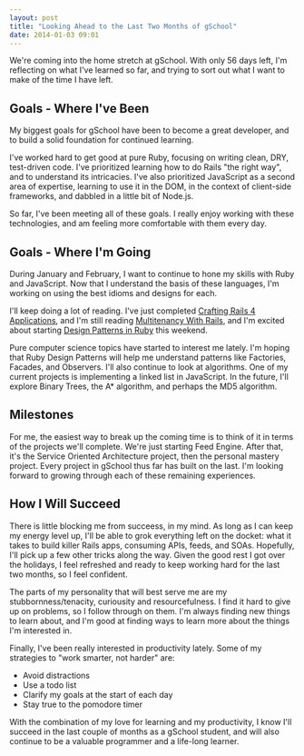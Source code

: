 ```yaml
---
layout: post
title: "Looking Ahead to the Last Two Months of gSchool"
date: 2014-01-03 09:01
---
```


We're coming into the home stretch at gSchool. With only 56 days left, I'm reflecting on what I've learned so far, and trying to sort out what I want to make of the time I have left.

## Goals - Where I've Been

My biggest goals for gSchool have been to become a great developer, and to build a solid foundation for continued learning.

I've worked hard to get good at pure Ruby, focusing on writing clean, DRY, test-driven code. I've prioritized learning how to do Rails "the right way", and to understand its intricacies. I've also prioritized JavaScript as a second area of expertise, learning to use it in the DOM, in the context of client-side frameworks, and dabbled in a little bit of Node.js.

So far, I've been meeting all of these goals. I really enjoy working with these technologies, and am feeling more comfortable with them every day.

## Goals - Where I'm Going

During January and February, I want to continue to hone my skills with Ruby and JavaScript. Now that I understand the basis of these languages, I'm working on using the best idioms and designs for each.

I'll keep doing a lot of reading. I've just completed [Crafting Rails 4 Applications](http://pragprog.com/book/jvrails2/crafting-rails-4-applications), and I'm still reading [Multitenancy With Rails](https://leanpub.com/multi-tenancy-rails), and I'm excited about starting [Design Patterns in Ruby](http://designpatternsinruby.com/) this weekend.

Pure computer science topics have started to interest me lately. I'm hoping that Ruby Design Patterns will help me understand patterns like Factories, Facades, and Observers. I'll also continue to look at algorithms. One of my current projects is implementing a linked list in JavaScript. In the future, I'll explore Binary Trees, the A* algorithm, and perhaps the MD5 algorithm.

## Milestones

For me, the easiest way to break up the coming time is to think of it in terms of the projects we'll complete. We're just starting Feed Engine. After that, it's the Service Oriented Architecture project, then the personal mastery project. Every project in gSchool thus far has built on the last. I'm looking forward to growing through each of these remaining experiences.

## How I Will Succeed

There is little blocking me from succeess, in my mind. As long as I can keep my energy level up, I'll be able to grok everything left on the docket: what it takes to build killer Rails apps, consuming APIs, feeds, and SOAs. Hopefully, I'll pick up a few other tricks along the way. Given the good rest I got over the holidays, I feel refreshed and ready to keep working hard for the last two months, so I feel confident.

The parts of my personality that will best serve me are my stubbornness/tenacity, curiousity and resourcefulness. I find it hard to give up on problems, so I follow through on them. I'm always finding new things to learn about, and I'm good at finding ways to learn more about the things I'm interested in.

Finally, I've been really interested in productivity lately. Some of my strategies to "work smarter, not harder" are:

* Avoid distractions
* Use a todo list
* Clarify my goals at the start of each day
* Stay true to the pomodore timer

With the combination of my love for learning and my productivity, I know I'll succeed in the last couple of months as a gSchool student, and will also continue to be a valuable programmer and a life-long learner.
